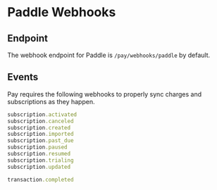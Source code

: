 # Paddle Webhooks

## Endpoint

The webhook endpoint for Paddle is `/pay/webhooks/paddle` by default.

## Events

Pay requires the following webhooks to properly sync charges and subscriptions as they happen.

```ruby
subscription.activated
subscription.canceled
subscription.created
subscription.imported
subscription.past_due
subscription.paused
subscription.resumed
subscription.trialing
subscription.updated

transaction.completed
```
